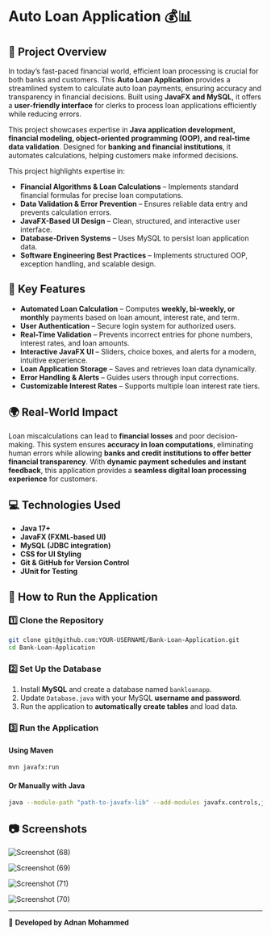 # Auto Loan Application 💰📊

## 📌 Project Overview

In today’s fast-paced financial world, efficient loan processing is crucial for both banks and customers. This **Auto Loan Application** provides a streamlined system to calculate auto loan payments, ensuring accuracy and transparency in financial decisions. Built using **JavaFX and MySQL**, it offers a **user-friendly interface** for clerks to process loan applications efficiently while reducing errors.

This project showcases expertise in **Java application development, financial modeling, object-oriented programming (OOP), and real-time data validation**. Designed for **banking and financial institutions**, it automates calculations, helping customers make informed decisions.

This project highlights expertise in:

- **Financial Algorithms & Loan Calculations** – Implements standard financial formulas for precise loan computations.
- **Data Validation & Error Prevention** – Ensures reliable data entry and prevents calculation errors.
- **JavaFX-Based UI Design** – Clean, structured, and interactive user interface.
- **Database-Driven Systems** – Uses MySQL to persist loan application data.
- **Software Engineering Best Practices** – Implements structured OOP, exception handling, and scalable design.

## 🏦 Key Features

- **Automated Loan Calculation** – Computes **weekly, bi-weekly, or monthly** payments based on loan amount, interest rate, and term.
- **User Authentication** – Secure login system for authorized users.
- **Real-Time Validation** – Prevents incorrect entries for phone numbers, interest rates, and loan amounts.
- **Interactive JavaFX UI** – Sliders, choice boxes, and alerts for a modern, intuitive experience.
- **Loan Application Storage** – Saves and retrieves loan data dynamically.
- **Error Handling & Alerts** – Guides users through input corrections.
- **Customizable Interest Rates** – Supports multiple loan interest rate tiers.

## 🌍 Real-World Impact

Loan miscalculations can lead to **financial losses** and poor decision-making. This system ensures **accuracy in loan computations**, eliminating human errors while allowing **banks and credit institutions to offer better financial transparency**. With **dynamic payment schedules and instant feedback**, this application provides a **seamless digital loan processing experience** for customers.

## 💻 Technologies Used

- **Java 17+**
- **JavaFX (FXML-based UI)**
- **MySQL (JDBC integration)**
- **CSS for UI Styling**
- **Git & GitHub for Version Control**
- **JUnit for Testing**

## 📖 How to Run the Application

### **1️⃣ Clone the Repository**

```sh
git clone git@github.com:YOUR-USERNAME/Bank-Loan-Application.git
cd Bank-Loan-Application
```

### **2️⃣ Set Up the Database**

1. Install **MySQL** and create a database named `bankloanapp`.
2. Update `Database.java` with your MySQL **username and password**.
3. Run the application to **automatically create tables** and load data.

### **3️⃣ Run the Application**

#### **Using Maven**

```sh
mvn javafx:run
```

#### **Or Manually with Java**

```sh
java --module-path "path-to-javafx-lib" --add-modules javafx.controls,javafx.fxml -jar BankLoanApp.jar
```

## 📷 Screenshots

![Screenshot (68)](https://github.com/user-attachments/assets/9502e35d-e5f1-47f6-bbd8-512533cfd072)

![Screenshot (69)](https://github.com/user-attachments/assets/8a1a6a4d-67d0-443f-a9d3-1d005b80aece)

![Screenshot (71)](https://github.com/user-attachments/assets/3e21c438-ab44-4441-b08e-c5a6a3681753)

![Screenshot (70)](https://github.com/user-attachments/assets/5e34a261-bca8-4465-844f-9a7cdad86df9)

---

🚀 **Developed by Adnan Mohammed**
